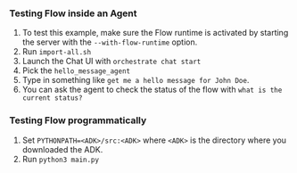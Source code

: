 ### Testing Flow inside an Agent

1. To test this example, make sure the Flow runtime is activated by starting the server with the `--with-flow-runtime` option.
2. Run `import-all.sh` 
3. Launch the Chat UI with `orchestrate chat start`
4. Pick the `hello_message_agent`
5. Type in something like `get me a hello message for John Doe`.
6. You can ask the agent to check the status of the flow with `what is the current status?`

### Testing Flow programmatically

1. Set `PYTHONPATH=<ADK>/src:<ADK>`  where `<ADK>` is the directory where you downloaded the ADK.
2. Run `python3 main.py`
